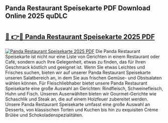 ## Panda Restaurant Speisekarte PDF Download Online 2025 quDLC

# <h2><a href="http://gcaab6.nevu.top/?p=Panda+Restaurant+Speisekarte">🔗 👉🔴 Panda Restaurant Speisekarte 2025 PDF</a></h2>

[![Panda Restaurant Speisekarte 2025 PDF](https://i.imgur.com/dBaPXMq.png)](http://gcaab6.nevu.top/?p=Panda+Restaurant+Speisekarte)
Die Panda Restaurant Speisekarte ist nicht nur eine Liste von Gerichten in einem Restaurant oder Café, sondern auch Ihre Gelegenheit, etwas zu finden, das für Ihren Geschmack köstlich und geeignet ist. Wenn Sie etwas Leichtes und Frisches suchen, bieten wir auf unserer Panda Restaurant Speisekarte unseren Salatbereich an, in dem Sie aus frischen Gemüse- und Obstsalaten wählen können. Für Fleischliebhaber bietet unsere Panda Restaurant Speisekarte eine große Auswahl an Gerichten: Rindfleisch, Schweinefleisch, Huhn und Fisch. Unseren Auserwählten bieten wir Gourmet-Gerichte wie Schaschlik und Steak an, die auf einem Holzfeuer zubereitet werden. Unsere Panda Restaurant Speisekarte umfasst eine große Auswahl an Desserts, von klassischen Torten und Kuchen bis hin zu exquisiten Crème Brûlée und Schokoladenspezialitäten.
